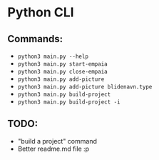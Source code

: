 # Python CLI

## Commands:
* ```python3 main.py --help```
* ```python3 main.py start-empaia```
* ```python3 main.py close-empaia```
* ```python3 main.py add-picture```
* ```python3 main.py add-picture blidenavn.type```
* ```python3 main.py build-project```
* ```python3 main.py build-project -i```

## TODO:
* "build a project" command
* Better readme.md file :p
